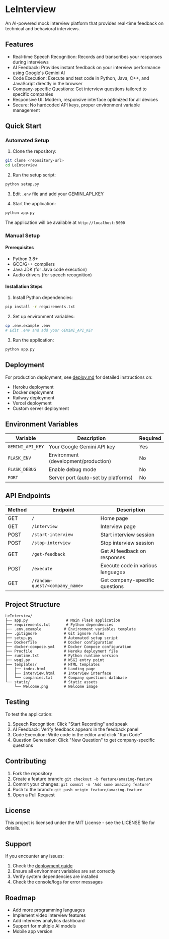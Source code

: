 # LeInterview

An AI-powered mock interview platform that provides real-time feedback on technical and behavioral interviews.

## Features

- Real-time Speech Recognition: Records and transcribes your responses during interviews
- AI Feedback: Provides instant feedback on your interview performance using Google's Gemini AI
- Code Execution: Execute and test code in Python, Java, C++, and JavaScript directly in the browser
- Company-specific Questions: Get interview questions tailored to specific companies
- Responsive UI: Modern, responsive interface optimized for all devices
- Secure: No hardcoded API keys, proper environment variable management

## Quick Start

### Automated Setup

1. Clone the repository:
```bash
git clone <repository-url>
cd LeInterview
```

2. Run the setup script:
```bash
python setup.py
```

3. Edit `.env` file and add your GEMINI_API_KEY

4. Start the application:
```bash
python app.py
```

The application will be available at `http://localhost:5000`

### Manual Setup

#### Prerequisites

- Python 3.8+
- GCC/G++ compilers
- Java JDK (for Java code execution)
- Audio drivers (for speech recognition)

#### Installation Steps

1. Install Python dependencies:
```bash
pip install -r requirements.txt
```

2. Set up environment variables:
```bash
cp .env.example .env
# Edit .env and add your GEMINI_API_KEY
```

3. Run the application:
```bash
python app.py
```

## Deployment

For production deployment, see [deploy.md](deploy.md) for detailed instructions on:
- Heroku deployment
- Docker deployment  
- Railway deployment
- Vercel deployment
- Custom server deployment

## Environment Variables

| Variable | Description | Required |
|----------|-------------|----------|
| `GEMINI_API_KEY` | Your Google Gemini API key | Yes |
| `FLASK_ENV` | Environment (development/production) | No |
| `FLASK_DEBUG` | Enable debug mode | No |
| `PORT` | Server port (auto-set by platforms) | No |

## API Endpoints

| Method | Endpoint | Description |
|--------|----------|-------------|
| GET | `/` | Home page |
| GET | `/interview` | Interview page |
| POST | `/start-interview` | Start interview session |
| POST | `/stop-interview` | Stop interview session |
| GET | `/get-feedback` | Get AI feedback on responses |
| POST | `/execute` | Execute code in various languages |
| GET | `/random-quest/<company_name>` | Get company-specific questions |

## Project Structure

```
LeInterview/
├── app.py                 # Main Flask application
├── requirements.txt       # Python dependencies  
├── .env.example          # Environment variables template
├── .gitignore            # Git ignore rules
├── setup.py              # Automated setup script
├── Dockerfile            # Docker configuration
├── docker-compose.yml    # Docker Compose configuration
├── Procfile              # Heroku deployment file
├── runtime.txt           # Python runtime version
├── wsgi.py               # WSGI entry point
├── templates/            # HTML templates
│   ├── index.html        # Landing page
│   ├── interview.html    # Interview interface
│   └── companies.txt     # Company questions database
└── static/               # Static assets
    └── Welcome.png       # Welcome image
```

## Testing

To test the application:

1. Speech Recognition: Click "Start Recording" and speak
2. AI Feedback: Verify feedback appears in the feedback panel
3. Code Execution: Write code in the editor and click "Run Code"
4. Question Generation: Click "New Question" to get company-specific questions

## Contributing

1. Fork the repository
2. Create a feature branch: `git checkout -b feature/amazing-feature`
3. Commit your changes: `git commit -m 'Add some amazing feature'`
4. Push to the branch: `git push origin feature/amazing-feature`
5. Open a Pull Request

## License

This project is licensed under the MIT License - see the LICENSE file for details.

## Support

If you encounter any issues:

1. Check the [deployment guide](deploy.md)
2. Ensure all environment variables are set correctly
3. Verify system dependencies are installed
4. Check the console/logs for error messages

## Roadmap

- Add more programming languages
- Implement video interview features
- Add interview analytics dashboard
- Support for multiple AI models
- Mobile app version